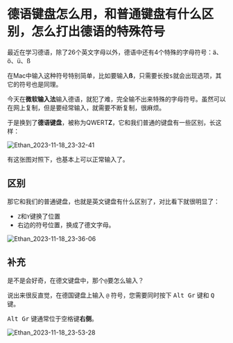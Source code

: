 # 德语键盘怎么用，和普通键盘有什么区别，怎么打出德语的特殊符号

最近在学习德语，除了26个英文字母以外，德语中还有4个特殊的字母符号：ä、ö、ü、ß

在Mac中输入这种符号特别简单，比如要输入**ß**，只需要长按<kbd>s</kbd>就会出现选项，其它的符号也是同理。

今天在**微软输入法**输入德语，就犯了难，完全输不出来特殊的字母符号。虽然可以在网上复制，但是要经常输入，就需要不断复制，很麻烦。

于是换到了**德语键盘**，被称为QWERT**Z**，它和我们普通的键盘有一些区别，长这样：

![Ethan_2023-11-18_23-32-41](https://pic.shejibiji.com/i/2023/11/18/6558dbf951ac9.png)

有这张图对照下，也基本上可以正常输入了。

## 区别

那它和我们的普通键盘，也就是英文键盘有什么区别了，对比看下就很明显了：

- `Z`和`Y`键换了位置
- 右边的符号位置，换成了德文字母。

![Ethan_2023-11-18_23-36-06](https://pic.shejibiji.com/i/2023/11/18/6558dcb204788.png)

## 补充

是不是会好奇，在德文键盘中，那个`@`要怎么输入？

说出来很反直觉，在德国键盘上输入 `@` 符号，您需要同时按下 <kbd>Alt Gr</kbd> 键和 <kbd>Q</kbd> 键。

<kbd>Alt Gr</kbd> 键通常位于空格键**右侧**。

![Ethan_2023-11-18_23-53-28](https://pic.shejibiji.com/i/2023/11/18/6558de038297f.png)